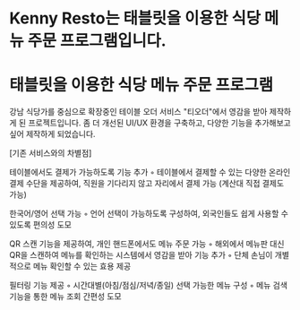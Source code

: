 # Kenny Resto는 태블릿을 이용한 식당 메뉴 주문 프로그램입니다.

# 태블릿을 이용한 식당 메뉴 주문 프로그램
강남 식당가를 중심으로 확장중인 테이블 오더 서비스 "티오더"에서 영감을 받아 제작하게 된 프로젝트입니다.
좀 더 개선된 UI/UX 환경을 구축하고, 다양한 기능을 추가해보고 싶어 제작하게 되었습니다.

[기존 서비스와의 차별점]

테이블에서도 결제가 가능하도록 기능 추가
◦ 테이블에서 결제할 수 있는 다양한 온라인 결제 수단을 제공하여, 직원을 기다리지 않고 자리에서 결제 가능 (계산대 직접 결제도 가능)

한국어/영어 선택 가능
◦ 언어 선택이 가능하도록 구성하여, 외국인들도 쉽게 사용할 수 있도록 편의성 도모

QR 스캔 기능을 제공하여, 개인 핸드폰에서도 메뉴 주문 가능
◦ 해외에서 메뉴판 대신 QR을 스캔하여 메뉴를 확인하는 시스템에서 영감을 받아 기능 추가
◦ 단체 손님이 개별적으로 메뉴 확인할 수 있는 효용 제공

필터링 기능 제공
◦ 시간대별(아침/점심/저녁/종일) 선택 가능한 메뉴 구성
◦ 메뉴 검색 기능을 통한 메뉴 조회 간편성 도모
